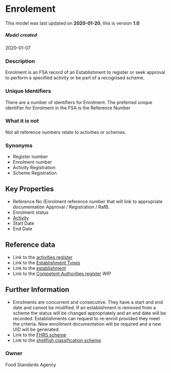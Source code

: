 # Enrolement

This model was last updated on **2020-01-20**, this is version **1.0**

##### Model created
2020-01-07

### Description
Enrolment is an FSA record of an Establishment to register or seek approval to perform a specified activity or be part of a recognised scheme.  

### Unique Identifiers
There are a number of identifiers for Enrolment. The preferred unique identifier for Enrolment in the FSA is the Reference Number

### What it is not
Not all reference numbers relate to activities or schemes.

### Synonyms
*   Register number
*   Enrolment number
*   Activity Registration
*   Scheme Registration

## Key Properties
*   Reference No (Enrolment reference number that will link to appropriate documentation Approval / Registration / RafB.
*   Enrolment status
*   [Activity](https://data.food.gov.uk/codes/organisation/_activities)
*   Start Date
*   End Date

## Reference data
*   Link to the [activities register](https://data.food.gov.uk/codes/organisation/_activities)
*   Link to the [Establishment Types](https://data.food.gov.uk/codes/business/rafb/_establishment-type)
*   Link to the [establishment](https://data.food.gov.uk/codes/_business)
*   Link to the [Competent Authorities register](https://data.food.gov.uk/codes/) WIP

## Further Information
*   Enrolments are concurrent and consecutive.  They have a start and end date and cannot be modified. If an establishment is removed from a scheme the status will be changed appropriately and an end date will be recorded.  Establishments can request to re-enroll provided they meet the criteria.  New enrollment documentation will be required and a new UID will be generated.
*   Link to the [FHRS scheme](https://ratings.food.gov.uk/)
*   Link to the [shellfish classification scheme](https://www.food.gov.uk/business-guidance/shellfish-classification).

### Owner
Food Standards Agency
